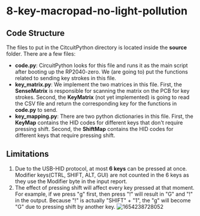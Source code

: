 # 8-key-macropad-no-light-pollution
## Code Structure
The files to put in the CitcuitPython directory is located inside the **source** folder. There are a few files:
- **code.py**: CircuitPython looks for this file and runs it as the main script after booting up the RP2040-zero. We (are going to) put the functions related to sending key strokes in this file.
- **key_matrix.py**: We implement the two matrices in this file. First, the **SenseMatrix** is responsible for scanning the matrix on the PCB for key strokes. Second, the **KeyMatrix** (not yet implemented) is going to read the CSV file and return the corresponding key for the functions in **code.py** to send.
- **key_mapping.py**: There are two python dictionaries in this file. First, the **KeyMap** contains the HID codes for different keys that don't require pressing shift. Second, the **ShiftMap** contains the HID codes for different keys that require pressing shift.

## Limitations
1. Due to the USB-HID protocol, at most **6 keys** can be pressed at once. Modifier keys(CTRL, SHIFT, ALT, GUI) are not counted in the 6 keys as they use the Modifier byte in the input report.
2. The effect of pressing shift will affect every key pressed at that moment. For example, if we press "g" first, then press "!" will result in "G" and "!" in the output. Because "!" is actually "SHIFT" + "1", the "g" will become "G" due to pressing shift by another key.
![1654238728052](https://user-images.githubusercontent.com/52309935/171801701-f0228002-cdf0-44e8-84c7-5621b14ae018.png)
